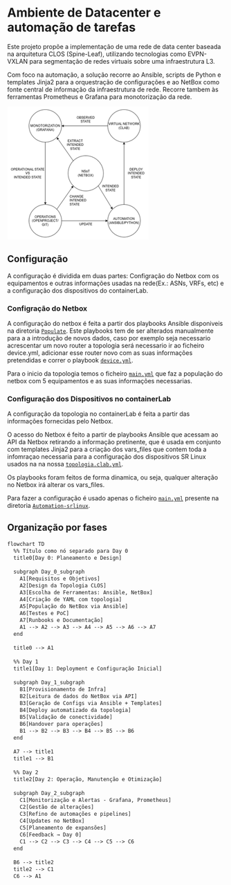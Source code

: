 # Ambiente de Datacenter e automação de tarefas

Este projeto propõe a implementação de uma rede de data center baseada na arquitetura CLOS (Spine-Leaf), utilizando tecnologias como EVPN-VXLAN para segmentação de redes virtuais sobre uma infraestrutura L3.

Com foco na automação, a solução recorre ao Ansible, scripts de Python e templates Jinja2 para a orquestração de configurações e ao NetBox como fonte central de informação da infraestrutura de rede. Recorre tambem às ferramentas Prometheus e Grafana para monotorização da rede.

![](integraçãodeferramentas.png)

## Configuração

A configuração é dividida em duas partes: Configração do Netbox com os equipamentos e outras informações usadas na rede(Ex.: ASNs, VRFs, etc) e a configuração dos dispositivos do containerLab.

###  Configração do Netbox

A configuração do netbox é feita a partir dos playbooks Ansible disponiveis na diretoria [`Populate`](/Populate). Este playbooks tem de ser alterados manualmente para a a introdução de novos dados, caso por exemplo seja necessario acrescentar um novo router a topologia será necessario ir ao ficheiro device.yml, adicionar esse router novo com as suas informações pretendidas e correr o playbook [`device.yml`](/Populate/device.yml).

Para o inicio da topologia temos o ficheiro [`main.yml`](/Populate/main.yml) que faz a população do netbox com 5 equipamentos e as suas informações necessarias.

### Configuração dos Dispositivos no containerLab

A configuração da topologia no containerLab é feita a partir das informações fornecidas pelo Netbox.

O acesso do Netbox é feito a partir de playbooks Ansible que acessam ao API da Netbox retirando a informação pretinente, que é usada em conjunto com templates Jinja2 para a criação dos vars_files que contem toda a infomraçao necessaria para a configuração dos dispositivos SR Linux usados na na nossa [`topologia.clab.yml`](topologia.clab.yml).

Os playbooks foram feitos de forma dinamica, ou seja, qualquer alteração no Netbox irá alterar os vars_files.

Para fazer a configuração é usado apenas o ficheiro [`main.yml`](/Automation-srlinux/main.yml) presente na diretoria [`Automation-srlinux`](/Automation-srlinux).

## Organização por fases

```mermaid
flowchart TD
  %% Título como nó separado para Day 0
  title0[Day 0: Planeamento e Design]

  subgraph Day_0_subgraph
    A1[Requisitos e Objetivos]
    A2[Design da Topologia CLOS]
    A3[Escolha de Ferramentas: Ansible, NetBox]
    A4[Criação de YAML com topologia]
    A5[População do NetBox via Ansible]
    A6[Testes e PoC]
    A7[Runbooks e Documentação]
    A1 --> A2 --> A3 --> A4 --> A5 --> A6 --> A7
  end

  title0 --> A1

  %% Day 1
  title1[Day 1: Deployment e Configuração Inicial]

  subgraph Day_1_subgraph
    B1[Provisionamento de Infra]
    B2[Leitura de dados do NetBox via API]
    B3[Geração de Configs via Ansible + Templates]
    B4[Deploy automatizado da topologia]
    B5[Validação de conectividade]
    B6[Handover para operações]
    B1 --> B2 --> B3 --> B4 --> B5 --> B6
  end

  A7 --> title1
  title1 --> B1

  %% Day 2
  title2[Day 2: Operação, Manutenção e Otimização]

  subgraph Day_2_subgraph
    C1[Monitorização e Alertas - Grafana, Prometheus]
    C2[Gestão de alterações]
    C3[Refino de automações e pipelines]
    C4[Updates no NetBox]
    C5[Planeamento de expansões]
    C6[Feedback → Day 0]
    C1 --> C2 --> C3 --> C4 --> C5 --> C6
  end

  B6 --> title2
  title2 --> C1
  C6 --> A1

```


